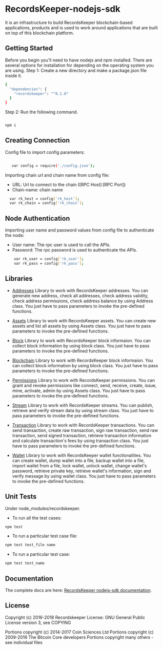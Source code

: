 RecordsKeeper-nodejs-sdk 
========================


It is an infrastructure to build RecordsKeeper blockchain-based applications, products and is used to work around applications that are built on top of this blockchain platform.


## Getting Started

Before you begin you'll need to have nodejs and npm installed. There are several options for installation for  depending on the operating system you are using.
Step 1: Create a new directory and make a package.json file inside it.

```bash
{
  "dependencies": {
    "recordskeeper": "^0.1.0"
  }
}

```

Step 2: Run the following command.
```bash

npm i

```
Creating Connection
-------------------

Config file to import config parameters:

```bash
    
   var config = require('./config.json');
```
   
Importing chain url and chain name from config file:

* URL: Url to connect to the chain ([RPC Host]:[RPC Port])
* Chain-name: chain name

```bash
  var rk_host = config['rk_host'];
  var rk_chain = config['rk_chain'];
```   

Node Authentication
-------------------

Importing user name and password values from config file to authenticate the node:

* User name: The rpc user is used to call the APIs.
* Password: The rpc password is used to authenticate the APIs.

```bash
    var rk_user = config['rk_user'];
    var rk_pass = config['rk_pass'];

``` 

## Libraries

- [Addresses](https://github.com/RecordsKeeper/recordskeeper-nodejs-sdk/blob/master/src/address.js) Library to work with RecordsKeeper addresses. You can generate new address, check all addresses, check address validity, check address permissions, check address balance by using Address class. You just have to pass parameters to invoke the pre-defined functions.

- [Assets](https://github.com/RecordsKeeper/recordskeeper-nodejs-sdk/blob/master/src/assets.js) Library to work with RecordsKeeper assets. You can create new assets and list all assets by using Assets class. You just have to pass parameters to invoke the pre-defined functions.

- [Block](https://github.com/RecordsKeeper/recordskeeper-nodejs-sdk/blob/master/src/block.js) Library to work with RecordsKeeper block informaion. You can collect block information by using block class. You just have to pass parameters to invoke the pre-defined functions.

- [Blockchain](https://github.com/RecordsKeeper/recordskeeper-nodejs-sdk/blob/master/src/blockchain.js) Library to work with RecordsKeeper block informaion. You can collect block information by using block class. You just have to pass parameters to invoke the pre-defined functions.

- [Permissions](https://github.com/RecordsKeeper/recordskeeper-nodejs-sdk/blob/master/src/permissions.js) Library to work with RecordsKeeper permissions. You can grant and revoke permissions like connect, send, receive, create, issue, mine, activate, admin by using Assets class. You just have to pass parameters to invoke the pre-defined functions.

- [Stream](https://github.com/RecordsKeeper/recordskeeper-nodejs-sdk/blob/master/src/stream.js) Library to work with RecordsKeeper streams. You can publish, retrieve and verify stream data by using stream class. You just have to pass parameters to invoke the pre-defined functions.

- [Transaction](https://github.com/RecordsKeeper/recordskeeper-nodejs-sdk/blob/master/src/transaction.js) Library to work with RecordsKeeper transactions. You can send transaction, create raw transaction, sign raw transaction, send raw transaction, send signed transaction, retrieve transaction information and calculate transaction's fees by using transaction class. You just have to pass parameters to invoke the pre-defined functions.

- [Wallet](https://github.com/RecordsKeeper/recordskeeper-nodejs-sdk/blob/master/src/wallet.js) Library to work with RecordsKeeper wallet functionalities. You can create wallet, dump wallet into a file, backup wallet into a file, import wallet from a file, lock wallet, unlock wallet, change wallet's password, retrieve private key, retrieve wallet's information, sign and verify message by using wallet class. You just have to pass parameters to invoke the pre-defined functions.


## Unit Tests

Under node_modules/recordskeeper. 

- To run all the test cases:

```bash
npm test

```

- To run a particular test case file:

```bash
npm test test_file name

```

- To run a particular test case:

```bash
npm test test_name

```


## Documentation

The complete docs are here: [RecordsKeeper nodejs-sdk documentation](https://github.com/RecordsKeeper/recordskeeper-nodejs-sdk/tree/master/docs).


## License

Copyright (c) 2016-2018 Recordskeeper 
License: GNU General Public License version 3, see COPYING

Portions copyright (c) 2014-2017 Coin Sciences Ltd
Portions copyright (c) 2009-2016 The Bitcoin Core developers
Portions copyright many others - see individual files
